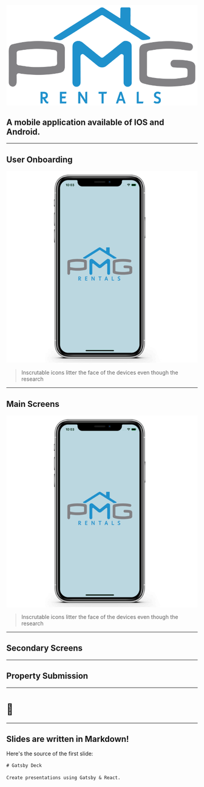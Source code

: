 
![Logo](./logo.png)

## A mobile application available of IOS and Android.

---
## User Onboarding

![screen-1](./screen-1.png)

>Inscrutable icons litter the face of the devices even though the research

---
## Main Screens

![screen-1](./screen-1.png)

>Inscrutable icons litter the face of the devices even though the research

---
## Secondary Screens
---
## Property Submission
---

# 🤫

---

## Slides are written in Markdown!

Here's the source of the first slide:

    # Gatsby Deck

    Create presentations using Gatsby & React.
